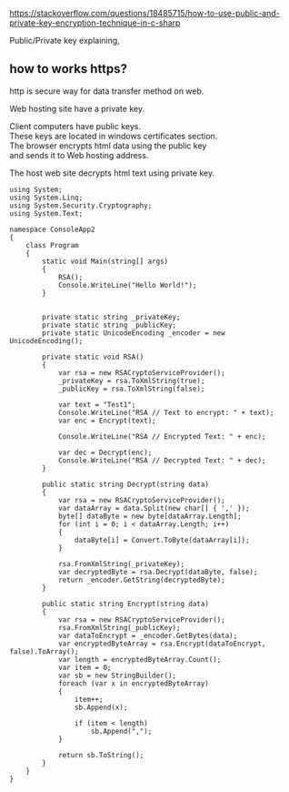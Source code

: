 https://stackoverflow.com/questions/18485715/how-to-use-public-and-private-key-encryption-technique-in-c-sharp

Public/Private key explaining,

## how to works https? 

http is secure way for data transfer method on web.

Web hosting site have a private key.

Client computers have public keys.  
These keys are located in windows certificates section.  
The browser encrypts html data using the public key  
and sends it to Web hosting address.  

The host web site decrypts html text using private key.  




````
using System;
using System.Linq;
using System.Security.Cryptography;
using System.Text;

namespace ConsoleApp2
{
    class Program
    {
        static void Main(string[] args)
        {
            RSA();
            Console.WriteLine("Hello World!");
        }


        private static string _privateKey;
        private static string _publicKey;
        private static UnicodeEncoding _encoder = new UnicodeEncoding();

        private static void RSA()
        {
            var rsa = new RSACryptoServiceProvider();
            _privateKey = rsa.ToXmlString(true);
            _publicKey = rsa.ToXmlString(false);

            var text = "Test1";
            Console.WriteLine("RSA // Text to encrypt: " + text);
            var enc = Encrypt(text);

            Console.WriteLine("RSA // Encrypted Text: " + enc);

            var dec = Decrypt(enc);
            Console.WriteLine("RSA // Decrypted Text: " + dec);
        }

        public static string Decrypt(string data)
        {
            var rsa = new RSACryptoServiceProvider();
            var dataArray = data.Split(new char[] { ',' });
            byte[] dataByte = new byte[dataArray.Length];
            for (int i = 0; i < dataArray.Length; i++)
            {
                dataByte[i] = Convert.ToByte(dataArray[i]);
            }

            rsa.FromXmlString(_privateKey);
            var decryptedByte = rsa.Decrypt(dataByte, false);
            return _encoder.GetString(decryptedByte);
        }

        public static string Encrypt(string data)
        {
            var rsa = new RSACryptoServiceProvider();
            rsa.FromXmlString(_publicKey);
            var dataToEncrypt = _encoder.GetBytes(data);
            var encryptedByteArray = rsa.Encrypt(dataToEncrypt, false).ToArray();
            var length = encryptedByteArray.Count();
            var item = 0;
            var sb = new StringBuilder();
            foreach (var x in encryptedByteArray)
            {
                item++;
                sb.Append(x);

                if (item < length)
                    sb.Append(",");
            }

            return sb.ToString();
        }
    }
}


````
